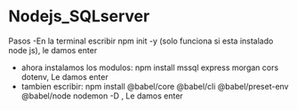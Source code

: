 # Nodejs_SQLserver
Pasos
-En la terminal escribir npm init -y (solo funciona si esta instalado node js), le damos enter
- ahora instalamos los modulos: npm install mssql express morgan cors dotenv, Le damos enter
- tambien escribir: npm install @babel/core @babel/cli @babel/preset-env @babel/node nodemon -D , Le damos enter
